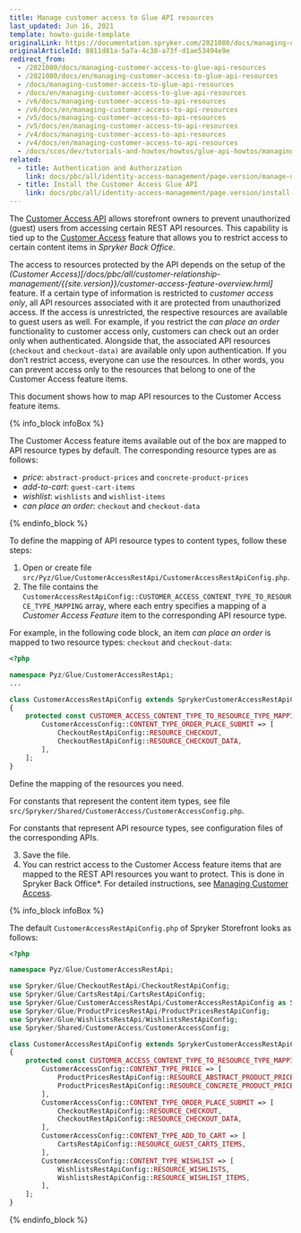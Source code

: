 ```yaml
---
title: Manage customer access to Glue API resources
last_updated: Jun 16, 2021
template: howto-guide-template
originalLink: https://documentation.spryker.com/2021080/docs/managing-customer-access-to-glue-api-resources
originalArticleId: 8811d81a-5a7a-4c30-a73f-d1ae53494e9e
redirect_from:
  - /2021080/docs/managing-customer-access-to-glue-api-resources
  - /2021080/docs/en/managing-customer-access-to-glue-api-resources
  - /docs/managing-customer-access-to-glue-api-resources
  - /docs/en/managing-customer-access-to-glue-api-resources
  - /v6/docs/managing-customer-access-to-api-resources
  - /v6/docs/en/managing-customer-access-to-api-resources
  - /v5/docs/managing-customer-access-to-api-resources
  - /v5/docs/en/managing-customer-access-to-api-resources
  - /v4/docs/managing-customer-access-to-api-resources
  - /v4/docs/en/managing-customer-access-to-api-resources
  - /docs/scos/dev/tutorials-and-howtos/howtos/glue-api-howtos/managing-customer-access-to-glue-api-resources.html
related:
  - title: Authentication and Authorization
    link: docs/pbc/all/identity-access-management/page.version/manage-using-glue-api/glue-api-authenticate-as-a-customer.html
  - title: Install the Customer Access Glue API
    link: docs/pbc/all/identity-access-management/page.version/install-and-upgrade/install-the-customer-access-glue-api.html
---
```


The [Customer Access API](/docs/pbc/all/identity-access-management/{{site.version}}/manage-using-glue-api/glue-api-retrieve-protected-resources.html) allows storefront owners to prevent unauthorized (guest) users from accessing certain REST API resources. This capability is tied up to the [Customer Access](/docs/pbc/all/customer-relationship-management/{{page.version}}/manage-in-the-back-office/manage-customer-access.html) feature that allows you to restrict access to certain content items in *Spryker Back Office*.

The access to resources protected by the API depends on the setup of the *(Customer Access)[/docs/pbc/all/customer-relationship-management/{{site.version}}/customer-access-feature-overview.hrml]* feature. If a certain type of information is restricted to *customer access only*, all API resources associated with it are protected from unauthorized access. If the access is unrestricted, the respective resources are available to guest users as well. For example, if you restrict the *can place an order* functionality to customer access only, customers can check out an order only when authenticated. Alongside that, the associated API resources (`checkout` and `checkout-data)` are available only upon authentication. If you don’t restrict access, everyone can use the resources. In other words, you can prevent access only to the resources that belong to one of the Customer Access feature items.

This document shows how to map API resources to the Customer Access feature items.

{% info_block infoBox %}

The Customer Access feature items available out of the box are mapped to API resource types by default. The corresponding resource types are as follows:

* *price*: `abstract-product-prices` and `concrete-product-prices`
* *add-to-cart*: `guest-cart-items`
* *wishlist*: `wishlists` and `wishlist-items`
* *can place an order*: `checkout` and `checkout-data`

{% endinfo_block %}

To define the mapping of API resource types to content types, follow these steps:
1. Open or create file `src/Pyz/Glue/CustomerAccessRestApi/CustomerAccessRestApiConfig.php`.
2. The file contains the `CustomerAccessRestApiConfig::CUSTOMER_ACCESS_CONTENT_TYPE_TO_RESOURCE_TYPE_MAPPING` array, where each entry specifies a mapping of a *Customer Access Feature* item to the corresponding API resource type.

For example, in the following code block, an item *can place an order* is mapped to two resource types: `checkout` and `checkout-data`:

```php
<?php

namespace Pyz/Glue/CustomerAccessRestApi;
...

class CustomerAccessRestApiConfig extends SprykerCustomerAccessRestApiConfig
{
    protected const CUSTOMER_ACCESS_CONTENT_TYPE_TO_RESOURCE_TYPE_MAPPING = [
        CustomerAccessConfig::CONTENT_TYPE_ORDER_PLACE_SUBMIT => [
            CheckoutRestApiConfig::RESOURCE_CHECKOUT,
            CheckoutRestApiConfig::RESOURCE_CHECKOUT_DATA,
        ],
    ];
}
```

Define the mapping of the resources you need.

For constants that represent the content item types, see file `src/Spryker/Shared/CustomerAccess/CustomerAccessConfig.php`.

For constants that represent API resource types, see configuration files of the corresponding APIs.

3. Save the file.
4. You can restrict access to the Customer Access feature items that are mapped to the REST API resources you want to protect. This is done in Spryker Back Office*. For detailed instructions, see [Managing Customer Access](/docs/pbc/all/customer-relationship-management/{{page.version}}/manage-in-the-back-office/manage-customer-access.html).

{% info_block infoBox %}

The default `CustomerAccessRestApiConfig.php` of Spryker Storefront looks as follows:

```php
<?php

namespace Pyz/Glue/CustomerAccessRestApi;

use Spryker/Glue/CheckoutRestApi/CheckoutRestApiConfig;
use Spryker/Glue/CartsRestApi/CartsRestApiConfig;
use Spryker/Glue/CustomerAccessRestApi/CustomerAccessRestApiConfig as SprykerCustomerAccessRestApiConfig;
use Spryker/Glue/ProductPricesRestApi/ProductPricesRestApiConfig;
use Spryker/Glue/WishlistsRestApi/WishlistsRestApiConfig;
use Spryker/Shared/CustomerAccess/CustomerAccessConfig;

class CustomerAccessRestApiConfig extends SprykerCustomerAccessRestApiConfig
{
    protected const CUSTOMER_ACCESS_CONTENT_TYPE_TO_RESOURCE_TYPE_MAPPING = [
        CustomerAccessConfig::CONTENT_TYPE_PRICE => [
            ProductPricesRestApiConfig::RESOURCE_ABSTRACT_PRODUCT_PRICES,
            ProductPricesRestApiConfig::RESOURCE_CONCRETE_PRODUCT_PRICES,
        ],
        CustomerAccessConfig::CONTENT_TYPE_ORDER_PLACE_SUBMIT => [
            CheckoutRestApiConfig::RESOURCE_CHECKOUT,
            CheckoutRestApiConfig::RESOURCE_CHECKOUT_DATA,
        ],
        CustomerAccessConfig::CONTENT_TYPE_ADD_TO_CART => [
            CartsRestApiConfig::RESOURCE_GUEST_CARTS_ITEMS,
        ],
        CustomerAccessConfig::CONTENT_TYPE_WISHLIST => [
            WishlistsRestApiConfig::RESOURCE_WISHLISTS,
            WishlistsRestApiConfig::RESOURCE_WISHLIST_ITEMS,
        ],
    ];
}
```

{% endinfo_block %}
